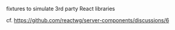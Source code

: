 fixtures to simulate 3rd party React libraries

cf. https://github.com/reactwg/server-components/discussions/6

